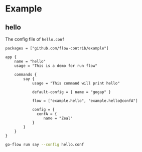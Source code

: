 Example
=======

## hello

The config file of `hello.conf`

```hocon
packages = ["github.com/flow-contrib/example"]

app {
	name = "hello"
	usage = "This is a demo for run flow"

	commands {
		say {
			usage = "This command will print hello"

			default-config = { name = "gogap" }

			flow = ["example.hello", "example.hello@confA"]
			
			config = {
    		  confA = {
    			 name = "Zeal"
            }
		}
	}
}
```

```bash
go-flow run say --config hello.conf
```